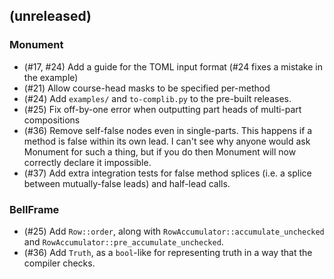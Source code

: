 ## (unreleased)

### Monument

- (#17, #24) Add a guide for the TOML input format (#24 fixes a mistake in the example)
- (#21) Allow course-head masks to be specified per-method
- (#24) Add `examples/` and `to-complib.py` to the pre-built releases.
- (#25) Fix off-by-one error when outputting part heads of multi-part compositions
- (#36) Remove self-false nodes even in single-parts.  This happens if a method is false within its
    own lead.  I can't see why anyone would ask Monument for such a thing, but if you do then
    Monument will now correctly declare it impossible.
- (#37) Add extra integration tests for false method splices (i.e. a splice between mutually-false
    leads) and half-lead calls.

### BellFrame

- (#25) Add `Row::order`, along with `RowAccumulator::accumulate_unchecked` and
    `RowAccumulator::pre_accumulate_unchecked`.
- (#36) Add `Truth`, as a `bool`-like for representing truth in a way that the compiler checks.
